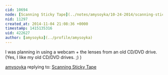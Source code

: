 ```yaml
---
cid: 10694
node: [Scanning Sticky Tape](../notes/amysoyka/10-24-2014/scanning-sticky-tape)
nid: 11297
created_at: 2014-11-04 21:08:36 +0000
timestamp: 1415135316
uid: 422627
author: [amysoyka](../profile/amysoyka)
---
```


I was planning in using a webcam + the lenses from an old CD/DVD drive. (Yes, I like my old CD/DVD drives. ;) )

[amysoyka](../profile/amysoyka) replying to: [Scanning Sticky Tape](../notes/amysoyka/10-24-2014/scanning-sticky-tape)

